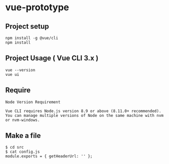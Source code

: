 # vue-prototype

## Project setup
```
npm install -g @vue/cli
npm install
```

## Project Usage ( Vue CLI 3.x )
```
vue --version
vue ui
```

## Require 
```
Node Version Requirement

Vue CLI requires Node.js version 8.9 or above (8.11.0+ recommended). You can manage multiple versions of Node on the same machine with nvm or nvm-windows.
```

## Make a file
```
$ cd src
$ cat config.js
module.exports = { getHeaderUrl: '' };
```
